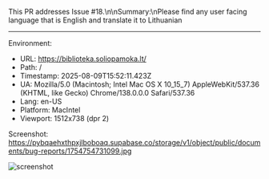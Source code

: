 This PR addresses Issue #18.\n\nSummary:\nPlease find any user facing language that is English and translate it to Lithuanian

---
Environment:
- URL: https://biblioteka.soliopamoka.lt/
- Path: /
- Timestamp: 2025-08-09T15:52:11.423Z
- UA: Mozilla/5.0 (Macintosh; Intel Mac OS X 10_15_7) AppleWebKit/537.36 (KHTML, like Gecko) Chrome/138.0.0.0 Safari/537.36
- Lang: en-US
- Platform: MacIntel
- Viewport: 1512x738 (dpr 2)

Screenshot:
https://pybqaehxthpxjlboboaq.supabase.co/storage/v1/object/public/documents/bug-reports/1754754731099.jpg

![screenshot](https://pybqaehxthpxjlboboaq.supabase.co/storage/v1/object/public/documents/bug-reports/1754754731099.jpg)
